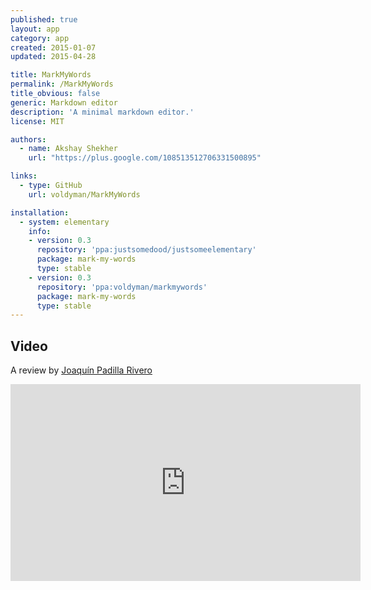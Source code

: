 ```yaml
---
published: true
layout: app
category: app
created: 2015-01-07
updated: 2015-04-28

title: MarkMyWords
permalink: /MarkMyWords
title_obvious: false
generic: Markdown editor
description: 'A minimal markdown editor.'
license: MIT

authors:
  - name: Akshay Shekher
    url: "https://plus.google.com/108513512706331500895"

links:
  - type: GitHub
    url: voldyman/MarkMyWords

installation:
  - system: elementary
    info:
    - version: 0.3
      repository: 'ppa:justsomedood/justsomeelementary'
      package: mark-my-words
      type: stable
    - version: 0.3
      repository: 'ppa:voldyman/markmywords'
      package: mark-my-words
      type: stable
---
```

## Video
A review by [Joaquín Padilla Rivero](https://www.youtube.com/channel/UC_im4PuM9ViTNjaUf2cXmgg)

<iframe width="560" height="315" src="https://www.youtube.com/embed/idiFn7KVV4g" frameborder="0" allowfullscreen></iframe>